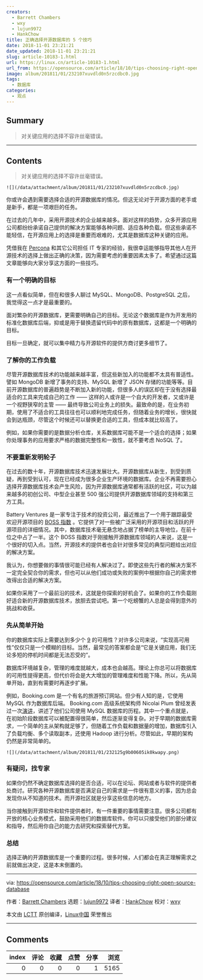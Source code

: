 ```yaml
---
creators:
  - Barrett Chambers
  - wxy
  - lujun9972
  - HankChow
title: 正确选择开源数据库的 5 个技巧
date: 2018-11-01 23:21:21
date_updated: 2018-11-01 23:21:21
slug: article-10183-1.html
url: https://linux.cn/article-10183-1.html
url_from: https://opensource.com/article/18/10/tips-choosing-right-open-source-database
image: album/201811/01/232107xuvdld0n5rzcdbc0.jpg
tags:
  - 数据库
categories:
  - 观点
---
```


## Summary

> 对关键应用的选择不容许丝毫错误。

***

<!-- more -->

## Contents

> 
> 对关键应用的选择不容许丝毫错误。
> 
> 
> 

`![](/data/attachment/album/201811/01/232107xuvdld0n5rzcdbc0.jpg)`

你或许会遇到需要选择合适的开源数据库的情况。但这无论对于开源方面的老手或是新手，都是一项艰巨的任务。

在过去的几年中，采用开源技术的企业越来越多。面对这样的趋势，众多开源应用公司都纷纷承诺自己提供的解决方案能够各种问题、适应各种负载。但这些承诺不能轻信，在开源应用上的选择是重要而艰难的，尤其是数据库这种关键的应用。

凭借我在 [Percona](https://www.percona.com/) 和其它公司担任 IT 专家的经验，我很幸运能够指导其他人在开源技术的选择上做出正确的决策，因为需要考虑的重要因素太多了。希望通过这篇文章能够向大家分享这方面的一些技巧。

### 有一个明确的目标

这一点看似简单，但在和很多人聊过 MySQL、MongoDB、PostgreSQL 之后，我觉得这一点才是最重要的。

面对繁杂的开源数据库，更需要明确自己的目标。无论这个数据库是作为开发用的标准化数据库后端，抑或是用于替换遗留代码中的原有数据库，这都是一个明确的目标。

目标一旦确定，就可以集中精力与开源软件的提供方商讨更多细节了。

### 了解你的工作负载

尽管开源数据库技术的功能越来越丰富，但这些新加入的功能都不太具有普适性。譬如 MongoDB 新增了事务的支持、MySQL 新增了 JSON 存储的功能等等。目前开源数据库的普遍趋势是不断加入新的功能，但很多人的误区却在于没有选择最适合的工具来完成自己的工作 —— 这样的人或许是一个自大的开发者，又或许是一个视野狭窄的主管 —— 最终导致公司业务上的损失。最致命的是，在业务初期，使用了不适合的工具往往也可以顺利地完成任务，但随着业务的增长，很快就会到达瓶颈，尽管这个时候还可以替换更合适的工具，但成本就比较高了。

例如，如果你需要的是数据分析仓库，关系数据库可能不是一个适合的选择；如果你处理事务的应用要求严格的数据完整性和一致性，就不要考虑 NoSQL 了。

### 不要重新发明轮子

在过去的数十年，开源数据库技术迅速发展壮大。开源数据库从新生，到受到质疑，再到受到认可，现在已经成为很多企业生产环境的数据库。企业不再需要担心选择开源数据库技术会产生风险，因为开源数据库通常都有活跃的社区，可以为越来越多的初创公司、中型企业甚至 500 强公司提供开源数据库领域的支持和第三方工具。

Battery Ventures 是一家专注于技术的投资公司，最近推出了一个用于跟踪最受欢迎开源项目的 [BOSS 指数](https://techcrunch.com/2017/04/07/tracking-the-explosive-growth-of-open-source-software/) 。它提供了对一些被广泛采用的开源项目和活跃的开源项目的详细情况。其中，数据库技术毫无悬念地占据了榜单的主导地位，在前十位之中占了一半。这个 BOSS 指数对于刚接触开源数据库领域的人来说，这是一个很好的切入点。当然，开源技术的提供者也会针对很多常见的典型问题给出对应的解决方案。

我认为，你想要做的事情很可能已经有人解决过了。即使这些先行者的解决方案不一定完全契合你的需求，但也可以从他们成功或失败的案例中根据你自己的需求修改得出合适的解决方案。

如果你采用了一个最前沿的技术，这就是你探索的好机会了。如果你的工作负载刚好适合新的开源数据库技术，放胆去尝试吧。第一个吃螃蟹的人总是会得到意外的挑战和收获。

### 先从简单开始

你的数据库实际上需要达到多少个 [9](https://en.wikipedia.org/wiki/Five_nines) 的可用性？对许多公司来说，“实现高可用性”仅仅只是一个模糊的目标。当然，最常见的答案都会是“它是关键应用，我们无论多短的停机时间都是无法忍受的”。

数据库环境越复杂，管理的难度就越大，成本也会越高。理论上你总可以将数据库的可用性提得更高，但代价将会是大大增加的管理难度和性能下降。所以，先从简单开始，直到有需要时再逐步扩展。

例如，Booking.com 是一个有名的旅游预订网站。但少有人知的是，它使用 MySQL 作为数据库后端。 Booking.com 高级系统架构师 Nicolai Plum 曾经发表过一次[演讲](https://www.percona.com/live/mysql-conference-2015/sessions/bookingcom-evolution-mysql-system-design)，讲述了他们公司使用 MySQL 数据库的历程。其中一个重点就是，在初始阶段数据库可以被配置得很简单，然后逐渐变得复杂。对于早期的数据库需求，一个简单的主从架构就足够了，但随着工作负载和数据量的增加，数据库引入了负载均衡、多个读取副本，还使用 Hadoop 进行分析。尽管如此，早期的架构仍然是非常简单的。

`![](/data/attachment/album/201811/01/232125g9b00605ik0kwapy.png)`

### 有疑问，找专家

如果你仍然不确定数据库选择的是否合适，可以在论坛、网站或者与软件的提供者处商讨。研究各种开源数据库是否满足自己的需求是一件很有意义的事，因为总会发现你从不知道的技术。而开源社区就是分享这些信息的地方。

当你接触到开源软件和软件提供者时，有一件重要的事情需要注意。很多公司都有开放的核心业务模式，鼓励采用他们的数据库软件。你可以只接受他们的部分建议和指导，然后用你自己的能力去研究和探索替代方案。

### 总结

选择正确的开源数据库是一个重要的过程。很多时候，人们都会在真正理解需求之前就做出决定，这是本末倒置的。

---

via: <https://opensource.com/article/18/10/tips-choosing-right-open-source-database>

作者：[Barrett Chambers](https://opensource.com/users/barrettc) 选题：[lujun9972](https://github.com/lujun9972) 译者：[HankChow](https://github.com/HankChow) 校对：[wxy](https://github.com/wxy)

本文由 [LCTT](https://github.com/LCTT/TranslateProject) 原创编译，[Linux中国](https://linux.cn/) 荣誉推出

***

## Comments


|   index |   评论 |   收藏 |   点赞 |   分享 |   浏览 |
|--------:|-------:|-------:|-------:|-------:|-------:|
|       0 |      0 |      0 |      0 |      1 |   5165 |
